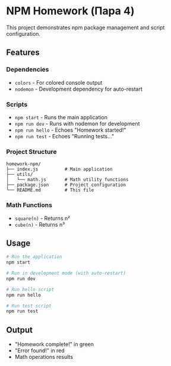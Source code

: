 # NPM Homework (Пара 4)

This project demonstrates npm package management and script configuration.

## Features

### Dependencies
- `colors` - For colored console output
- `nodemon` - Development dependency for auto-restart

### Scripts
- `npm start` - Runs the main application
- `npm run dev` - Runs with nodemon for development
- `npm run hello` - Echoes "Homework started!"
- `npm run test` - Echoes "Running tests..."

### Project Structure
```
homework-npm/
├── index.js          # Main application
├── utils/
│   └── math.js       # Math utility functions
├── package.json      # Project configuration
└── README.md         # This file
```

### Math Functions
- `square(n)` - Returns n²
- `cube(n)` - Returns n³

## Usage

```bash
# Run the application
npm start

# Run in development mode (with auto-restart)
npm run dev

# Run hello script
npm run hello

# Run test script
npm run test
```

## Output
- "Homework complete!" in green
- "Error found!" in red
- Math operations results
